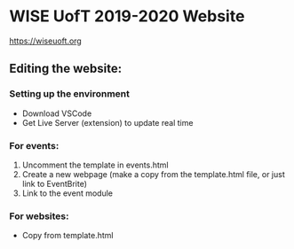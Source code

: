 # WISE UofT 2019-2020 Website

https://wiseuoft.org

## Editing the website:

### Setting up the environment
- Download VSCode
- Get Live Server (extension) to update real time

### For events:
1. Uncomment the template in events.html
2. Create a new webpage (make a copy from the template.html file, or just link to EventBrite)
3. Link to the event module

### For websites:
- Copy from template.html